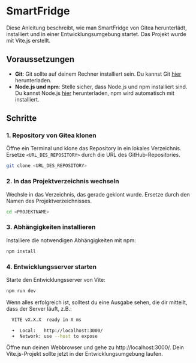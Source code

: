 # SmartFridge

Diese Anleitung beschreibt, wie man SmartFridge von Gitea herunterlädt, installiert und in einer Entwicklungsumgebung startet. Das Projekt wurde mit Vite.js erstellt.

## Voraussetzungen

- **Git**: Git sollte auf deinem Rechner installiert sein. Du kannst Git [hier](https://git-scm.com/) herunterladen.
- **Node.js und npm**: Stelle sicher, dass Node.js und npm installiert sind. Du kannst Node.js [hier](https://nodejs.org/) herunterladen, npm wird automatisch mit installiert.

## Schritte

### 1. Repository von Gitea klonen

Öffne ein Terminal und klone das Repository in ein lokales Verzeichnis. Ersetze `<URL_DES_REPOSITORY>` durch die URL des GitHub-Repositories.

```sh
git clone <URL_DES_REPOSITORY>
```

### 2. In das Projektverzeichnis wechseln

Wechsle in das Verzeichnis, das gerade geklont wurde. Ersetze <PROJEKTNAME> durch den Namen des Projektverzeichnisses.

```sh
cd <PROJEKTNAME>
```

### 3. Abhängigkeiten installieren

Installiere die notwendigen Abhängigkeiten mit npm:

```sh
npm install
```

### 4. Entwicklungsserver starten

Starte den Entwicklungsserver von Vite:

```sh
npm run dev
```

Wenn alles erfolgreich ist, solltest du eine Ausgabe sehen, die dir mitteilt, dass der Server läuft, z.B.:

```sh
  VITE vX.X.X  ready in X ms

  ➜  Local:   http://localhost:3000/
  ➜  Network: use --host to expose
```

Öffne nun deinen Webbrowser und gehe zu http://localhost:3000/. Dein Vite.js-Projekt sollte jetzt in der Entwicklungsumgebung laufen.